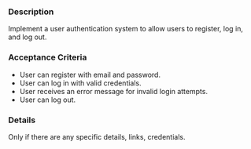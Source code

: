 ### Description
Implement a user authentication system to allow users to register, log in, and log out.

### Acceptance Criteria
- User can register with email and password.
- User can log in with valid credentials.
- User receives an error message for invalid login attempts.
- User can log out.

### Details
Only if there are any specific details, links, credentials.


